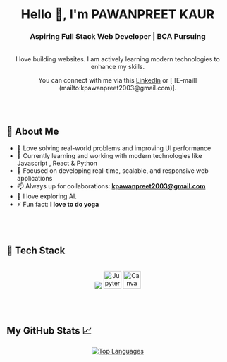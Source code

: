 
<h1 align="center">Hello 👋, I'm PAWANPREET KAUR</h1>
<h3 align="center"> Aspiring Full Stack Web Developer | BCA Pursuing </h3>

 
<p align="center">
<br>
I love building websites. I am actively learning modern technologies to enhance my skills.
  <center>
You can connect with me via this <a href="https://www.linkedin.com/in/pawan-preet2003/">LinkedIn</a> or  [ [E-mail](mailto:kpawanpreet2003@gmail.com)].
  </center>
</p>
  
</p>
<!-- About Section -->
<br><br>
<h2>🧐 About Me</h2>

- 🧠 Love solving real-world problems and improving UI performance  
- 🔧 Currently learning and working with modern technologies like Javascript , React & Python  
- 🎯 Focused on developing real-time, scalable, and responsive web applications  
- 📫 Always up for collaborations: **kpawanpreet2003@gmail.com**
- 💬 I love exploring AI. 
- ⚡ Fun fact: **I love to do yoga**
  
<br><br>
<!-- Tech Stack -->
<h2> 🥞 Tech Stack</h2>
<p align="center">
  <br>
  <img src="https://skillicons.dev/icons?i=html,css,bootstrap,js,react,mysql,php,git,github,vscode,python" />
<img src="https://cdn.jsdelivr.net/gh/devicons/devicon/icons/jupyter/jupyter-original.svg" alt="Jupyter Notebook" width="40" />
  <img src="https://cdn.jsdelivr.net/gh/devicons/devicon/icons/canva/canva-original.svg" alt="Canva Logo" width="40" height="40" />
  <br> 
  </p>
  <br><br>


## My GitHub Stats 📈
<p align="center">
  <a href="https://github.com/pawancodecrafts">
    <img src="https://github-readme-stats.vercel.app/api/top-langs/?username=pawancodecrafts&layout=compact&theme=radical" alt="Top Languages">
  </a>
</p>




    
